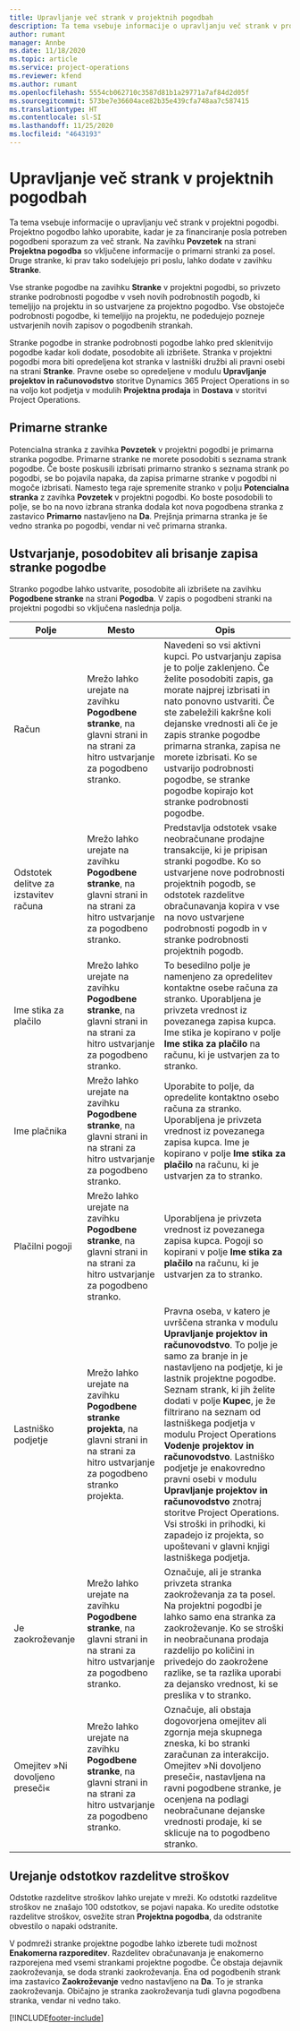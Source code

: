 ```yaml
---
title: Upravljanje več strank v projektnih pogodbah
description: Ta tema vsebuje informacije o upravljanju več strank v projektni pogodbi.
author: rumant
manager: Annbe
ms.date: 11/18/2020
ms.topic: article
ms.service: project-operations
ms.reviewer: kfend
ms.author: rumant
ms.openlocfilehash: 5554cb062710c3587d81b1a29771a7af84d2d05f
ms.sourcegitcommit: 573be7e36604ace82b35e439cfa748aa7c587415
ms.translationtype: HT
ms.contentlocale: sl-SI
ms.lasthandoff: 11/25/2020
ms.locfileid: "4643193"
---
```

# <a name="manage-multiple-customers-on-project-contracts"></a>Upravljanje več strank v projektnih pogodbah

Ta tema vsebuje informacije o upravljanju več strank v projektni pogodbi. Projektno pogodbo lahko uporabite, kadar je za financiranje posla potreben pogodbeni sporazum za več strank. Na zavihku **Povzetek** na strani **Projektna pogodba** so vključene informacije o primarni stranki za posel. Druge stranke, ki prav tako sodelujejo pri poslu, lahko dodate v zavihku **Stranke**.

Vse stranke pogodbe na zavihku **Stranke** v projektni pogodbi, so privzeto stranke podrobnosti pogodbe v vseh novih podrobnostih pogodb, ki temeljijo na projektu in so ustvarjene za projektno pogodbo. Vse obstoječe podrobnosti pogodbe, ki temeljijo na projektu, ne podedujejo pozneje ustvarjenih novih zapisov o pogodbenih strankah.

Stranke pogodbe in stranke podrobnosti pogodbe lahko pred sklenitvijo pogodbe kadar koli dodate, posodobite ali izbrišete. Stranka v projektni pogodbi mora biti opredeljena kot stranka v lastniški družbi ali pravni osebi na strani **Stranke**. Pravne osebe so opredeljene v modulu **Upravljanje projektov in računovodstvo** storitve Dynamics 365 Project Operations in so na voljo kot podjetja v modulih **Projektna prodaja** in **Dostava** v storitvi Project Operations.

## <a name="primary-customers"></a>Primarne stranke

Potencialna stranka z zavihka **Povzetek** v projektni pogodbi je primarna stranka pogodbe. Primarne stranke ne morete posodobiti s seznama strank pogodbe. Če boste poskusili izbrisati primarno stranko s seznama strank po pogodbi, se bo pojavila napaka, da zapisa primarne stranke v pogodbi ni mogoče izbrisati. Namesto tega raje spremenite stranko v polju **Potencialna stranka** z zavihka **Povzetek** v projektni pogodbi. Ko boste posodobili to polje, se bo na novo izbrana stranka dodala kot nova pogodbena stranka z zastavico **Primarno** nastavljeno na **Da**. Prejšnja primarna stranka je še vedno stranka po pogodbi, vendar ni več primarna stranka.

## <a name="create-update-or-delete-a-contract-customer-record"></a>Ustvarjanje, posodobitev ali brisanje zapisa stranke pogodbe

Stranko pogodbe lahko ustvarite, posodobite ali izbrišete na zavihku **Pogodbene stranke** na strani **Pogodba**. V zapis o pogodbeni stranki na projektni pogodbi so vključena naslednja polja.

| **Polje** | **Mesto** | **Opis** | 
| --- | --- | --- | 
| Račun | Mrežo lahko urejate na zavihku **Pogodbene stranke**, na glavni strani in na strani za hitro ustvarjanje za pogodbeno stranko. | Navedeni so vsi aktivni kupci. Po ustvarjanju zapisa je to polje zaklenjeno. Če želite posodobiti zapis, ga morate najprej izbrisati in nato ponovno ustvariti. Če ste zabeležili kakršne koli dejanske vrednosti ali če je zapis stranke pogodbe primarna stranka, zapisa ne morete izbrisati. Ko se ustvarijo podrobnosti pogodbe, se stranke pogodbe kopirajo kot stranke podrobnosti pogodbe. |
| Odstotek delitve za izstavitev računa | Mrežo lahko urejate na zavihku **Pogodbene stranke**, na glavni strani in na strani za hitro ustvarjanje za pogodbeno stranko. | Predstavlja odstotek vsake neobračunane prodajne transakcije, ki je pripisan stranki pogodbe. Ko so ustvarjene nove podrobnosti projektnih pogodb, se odstotek razdelitve obračunavanja kopira v vse na novo ustvarjene podrobnosti pogodb in v stranke podrobnosti projektnih pogodb. |
| Ime stika za plačilo | Mrežo lahko urejate na zavihku **Pogodbene stranke**, na glavni strani in na strani za hitro ustvarjanje za pogodbeno stranko. | To besedilno polje je namenjeno za opredelitev kontaktne osebe računa za stranko. Uporabljena je privzeta vrednost iz povezanega zapisa kupca. Ime stika je kopirano v polje **Ime stika za plačilo** na računu, ki je ustvarjen za to stranko. |
| Ime plačnika | Mrežo lahko urejate na zavihku **Pogodbene stranke**, na glavni strani in na strani za hitro ustvarjanje za pogodbeno stranko. | Uporabite to polje, da opredelite kontaktno osebo računa za stranko. Uporabljena je privzeta vrednost iz povezanega zapisa kupca. Ime je kopirano v polje **Ime stika za plačilo** na računu, ki je ustvarjen za to stranko. |
| Plačilni pogoji | Mrežo lahko urejate na zavihku **Pogodbene stranke**, na glavni strani in na strani za hitro ustvarjanje za pogodbeno stranko. | Uporabljena je privzeta vrednost iz povezanega zapisa kupca. Pogoji so kopirani v polje **Ime stika za plačilo** na računu, ki je ustvarjen za to stranko. |
| Lastniško podjetje | Mrežo lahko urejate na zavihku **Pogodbene stranke projekta**, na glavni strani in na strani za hitro ustvarjanje za pogodbeno stranko projekta. | Pravna oseba, v katero je uvrščena stranka v modulu **Upravljanje projektov in računovodstvo**. To polje je samo za branje in je nastavljeno na podjetje, ki je lastnik projektne pogodbe.</br>Seznam strank, ki jih želite dodati v polje **Kupec**, je že filtrirano na seznam od lastniškega podjetja v modulu Project Operations **Vodenje projektov in računovodstvo**. Lastniško podjetje je enakovredno pravni osebi v modulu **Upravljanje projektov in računovodstvo** znotraj storitve Project Operations. Vsi stroški in prihodki, ki zapadejo iz projekta, so upoštevani v glavni knjigi lastniškega podjetja. |
| Je zaokroževanje | Mrežo lahko urejate na zavihku **Pogodbene stranke**, na glavni strani in na strani za hitro ustvarjanje za pogodbeno stranko. | Označuje, ali je stranka privzeta stranka zaokroževanja za ta posel. Na projektni pogodbi je lahko samo ena stranka za zaokroževanje. Ko se stroški in neobračunana prodaja razdelijo po količini in privedejo do zaokrožene razlike, se ta razlika uporabi za dejansko vrednost, ki se preslika v to stranko. |
| Omejitev »Ni dovoljeno preseči« | Mrežo lahko urejate na zavihku **Pogodbene stranke**, na glavni strani in na strani za hitro ustvarjanje za pogodbeno stranko. | Označuje, ali obstaja dogovorjena omejitev ali zgornja meja skupnega zneska, ki bo stranki zaračunan za interakcijo. Omejitev »Ni dovoljeno preseči«, nastavljena na ravni pogodbene stranke, je ocenjena na podlagi neobračunane dejanske vrednosti prodaje, ki se sklicuje na to pogodbeno stranko. |

## <a name="edit-billing-split-percentages"></a>Urejanje odstotkov razdelitve stroškov

Odstotke razdelitve stroškov lahko urejate v mreži. Ko odstotki razdelitve stroškov ne znašajo 100 odstotkov, se pojavi napaka. Ko uredite odstotke razdelitve stroškov, osvežite stran **Projektna pogodba**, da odstranite obvestilo o napaki odstranite.

V podmreži stranke projektne pogodbe lahko izberete tudi možnost **Enakomerna razporeditev**. Razdelitev obračunavanja je enakomerno razporejena med vsemi strankami projektne pogodbe. Če obstaja dejavnik zaokroževanja, se doda stranki zaokroževanja. Ena od pogodbenih strank ima zastavico **Zaokroževanje** vedno nastavljeno na **Da**. To je stranka zaokroževanja. Običajno je stranka zaokroževanja tudi glavna pogodbena stranka, vendar ni vedno tako.


[!INCLUDE[footer-include](../includes/footer-banner.md)]